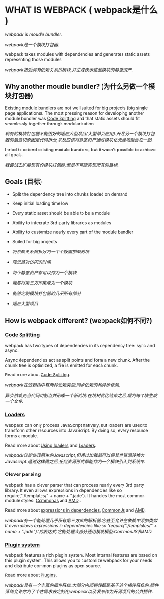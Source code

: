 # WHAT IS WEBPACK ( webpack是什么 )

*webpack* is *moudle bundler*.

_*webpack*是一个*模块打包器*._

webpack takes modules with dependencies and generates static assets representing those modules.

_webpack接受具有依赖关系的模块,并生成表示这些模块的静态资产._

## Why another moudle bundler? (为什么另做一个模块打包器)

Existing module bundlers are not well suited for big projects (big single page applications). The most pressing reason for developing another module bundler was [Code Splitting](https://webpack.github.io/docs/code-splitting.html) and that static assets should fit seamlessly together through modularization.

_现有的模块打包器不能很好的适应大型项目(大型单页应用).开发另一个模块打包器的最迫切原因是代码拆分,以及应该将静态资产通过模块化无缝地融合在一起._

I tried to extend existing module bundlers, but it wasn’t possible to achieve all goals.

_我尝试去扩展现有的模块打包器,但是不可能实现所有的目标._

## Goals (目标)
* Split the dependency tree into chunks loaded on demand
* Keep initial loading time low
* Every static asset should be able to be a module
* Ability to integrate 3rd-party libraries as modules
* Ability to customize nearly every part of the module bundler
* Suited for big projects


* _将依赖关系树拆分为一个个按需加载的块_
* _降低首次访问的时间_
* _每个静态资产都可以作为一个模块_
* _能够将第三方库集成为一个模块_
* _能够定制模块打包器的几乎所有部分_
* _适应大型项目_


## How is webpack different? (webpack如何不同?)

### [Code Splitting](https://webpack.github.io/docs/code-splitting.html)

webpack has two types of dependencies in its dependency tree: sync and async.

Async dependencies act as split points and form a new chunk. After the chunk tree is optimized, a file is emitted for each chunk.

Read more about [Code Splitting](https://webpack.github.io/docs/code-splitting.html).

_webpack在依赖树中有两种依赖类型:同步依赖的和异步依赖._

_异步依赖充当代码切割点并形成一个新的块.在块树优化结束之后,将为每个块生成一个文件._

### [Loaders](https://webpack.github.io/docs/loaders.html)

webpack can only process JavaScript natively, but loaders are used to transform other resources into JavaScript. By doing so, every resource forms a module.

Read more about [Using loaders](https://webpack.github.io/docs/using-loaders.html) and [Loaders](https://webpack.github.io/docs/loaders.html).

_webpack仅能处理原生的Javascript,但通过加载器可以将其他资源转换为Javascript.通过这样做之后,任何资源形式都能作为一个模块引入到系统中._

### Clever parsing

webpack has a clever parser that can process nearly every 3rd party library. It even allows expressions in dependencies like so require("./templates/" + name + ".jade"). It handles the most common module styles: [CommonJs](https://webpack.github.io/docs/commonjs.html) and [AMD](https://webpack.github.io/docs/amd.html)..

Read more about [expressions in dependencies](https://webpack.github.io/docs/context.html), [CommonJs](https://webpack.github.io/docs/commonjs.html) and [AMD](https://webpack.github.io/docs/amd.html).

_webpack有一个能处理几乎所有第三方库的解析器.它甚至允许在依赖中添加类似It even allows expressions in dependencies like so 'require("./templates/" + name + ".jade").'的表达式.它能处理大部分通用模块模型:CommonJS和AMD._

### [Plugin system](https://webpack.github.io/docs/plugins.html)

webpack features a rich plugin system. Most internal features are based on this plugin system. This allows you to customize webpack for your needs and distribute common plugins as open source.

Read more about [Plugins](https://webpack.github.io/docs/plugins.html).

_webpack具有一个丰富的插件系统.大部分内部特性都是基于这个插件系统的.插件系统允许你为了个性需求去定制化webpack以及发布作为开源项目的公共插件._

